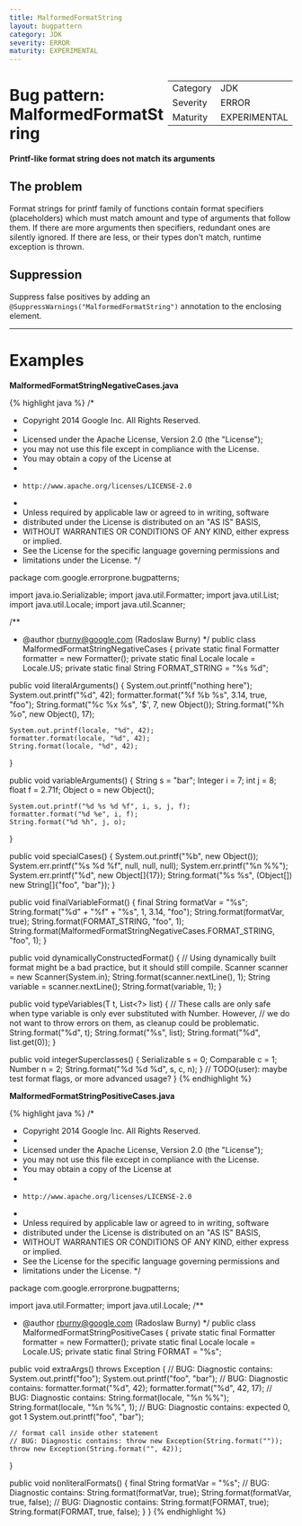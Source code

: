 ```yaml
---
title: MalformedFormatString
layout: bugpattern
category: JDK
severity: ERROR
maturity: EXPERIMENTAL
---
```


<div style="float:right;"><table id="metadata">
<tr><td>Category</td><td>JDK</td></tr>
<tr><td>Severity</td><td>ERROR</td></tr>
<tr><td>Maturity</td><td>EXPERIMENTAL</td></tr>
</table></div>

# Bug pattern: MalformedFormatString
__Printf-like format string does not match its arguments__

## The problem
Format strings for printf family of functions contain format specifiers (placeholders) which must match amount and type of arguments that follow them. If there are more arguments then specifiers, redundant ones are silently ignored. If there are less, or their types don't match, runtime exception is thrown.

## Suppression
Suppress false positives by adding an `@SuppressWarnings("MalformedFormatString")` annotation to the enclosing element.

----------

# Examples
__MalformedFormatStringNegativeCases.java__

{% highlight java %}
/*
 * Copyright 2014 Google Inc. All Rights Reserved.
 *
 * Licensed under the Apache License, Version 2.0 (the "License");
 * you may not use this file except in compliance with the License.
 * You may obtain a copy of the License at
 *
 *     http://www.apache.org/licenses/LICENSE-2.0
 *
 * Unless required by applicable law or agreed to in writing, software
 * distributed under the License is distributed on an "AS IS" BASIS,
 * WITHOUT WARRANTIES OR CONDITIONS OF ANY KIND, either express or implied.
 * See the License for the specific language governing permissions and
 * limitations under the License.
 */

package com.google.errorprone.bugpatterns;

import java.io.Serializable;
import java.util.Formatter;
import java.util.List;
import java.util.Locale;
import java.util.Scanner;

/**
 * @author rburny@google.com (Radoslaw Burny)
 */
public class MalformedFormatStringNegativeCases {
  private static final Formatter formatter = new Formatter();
  private static final Locale locale = Locale.US;
  private static final String FORMAT_STRING = "%s %d";

  public void literalArguments() {
    System.out.printf("nothing here");
    System.out.printf("%d", 42);
    formatter.format("%f %b %s", 3.14, true, "foo");
    String.format("%c %x %s", '$', 7, new Object());
    String.format("%h %o", new Object(), 17);

    System.out.printf(locale, "%d", 42);
    formatter.format(locale, "%d", 42);
    String.format(locale, "%d", 42);
  }

  public void variableArguments() {
    String s = "bar";
    Integer i = 7;
    int j = 8;
    float f = 2.71f;
    Object o = new Object();

    System.out.printf("%d %s %d %f", i, s, j, f);
    formatter.format("%d %e", i, f);
    String.format("%d %h", j, o);
  }

  public void specialCases() {
    System.out.printf("%b", new Object());
    System.err.printf("%s %d %f", null, null, null);
    System.err.printf("%n %%");
    System.err.printf("%d", new Object[]{17});
    String.format("%s %s", (Object[]) new String[]{"foo", "bar"});
  }

  public void finalVariableFormat() {
    final String formatVar = "%s";
    String.format("%d" + "%f" + "%s", 1, 3.14, "foo");
    String.format(formatVar, true);
    String.format(FORMAT_STRING, "foo", 1);
    String.format(MalformedFormatStringNegativeCases.FORMAT_STRING, "foo", 1);
  }

  public void dynamicallyConstructedFormat() {
    // Using dynamically built format might be a bad practice, but it should still compile.
    Scanner scanner = new Scanner(System.in);
    String.format(scanner.nextLine(), 1);
    String variable = scanner.nextLine();
    String.format(variable, 1);
  }

  public <T> void typeVariables(T t, List<?> list) {
    // These calls are only safe when type variable is only ever substituted with Number. However,
    // we do not want to throw errors on them, as cleanup could be problematic.
    String.format("%d", t);
    String.format("%s", list);
    String.format("%d", list.get(0));
  }

  public <T> void integerSuperclasses() {
    Serializable s = 0;
    Comparable<Integer> c = 1;
    Number n = 2;
    String.format("%d %d %d", s, c, n);
  }
  // TODO(user): maybe test format flags, or more advanced usage?
}
{% endhighlight %}

__MalformedFormatStringPositiveCases.java__

{% highlight java %}
/*
 * Copyright 2014 Google Inc. All Rights Reserved.
 *
 * Licensed under the Apache License, Version 2.0 (the "License");
 * you may not use this file except in compliance with the License.
 * You may obtain a copy of the License at
 *
 *     http://www.apache.org/licenses/LICENSE-2.0
 *
 * Unless required by applicable law or agreed to in writing, software
 * distributed under the License is distributed on an "AS IS" BASIS,
 * WITHOUT WARRANTIES OR CONDITIONS OF ANY KIND, either express or implied.
 * See the License for the specific language governing permissions and
 * limitations under the License.
 */

package com.google.errorprone.bugpatterns;

import java.util.Formatter;
import java.util.Locale;
/**
 * @author rburny@google.com (Radoslaw Burny)
 */
public class MalformedFormatStringPositiveCases {
  private static final Formatter formatter = new Formatter();
  private static final Locale locale = Locale.US;
  private static final String FORMAT = "%s";

  public void extraArgs() throws Exception {
    // BUG: Diagnostic contains: System.out.printf("foo");
    System.out.printf("foo", "bar");
    // BUG: Diagnostic contains: formatter.format("%d", 42);
    formatter.format("%d", 42, 17);
    // BUG: Diagnostic contains: String.format(locale, "%n %%");
    String.format(locale, "%n %%", 1);
    // BUG: Diagnostic contains: expected 0, got 1
    System.out.printf("foo", "bar");

    // format call inside other statement
    // BUG: Diagnostic contains: throw new Exception(String.format(""));
    throw new Exception(String.format("", 42));
  }

  public void nonliteralFormats() {
    final String formatVar = "%s";
    // BUG: Diagnostic contains: String.format(formatVar, true);
    String.format(formatVar, true, false);
    // BUG: Diagnostic contains: String.format(FORMAT, true);
    String.format(FORMAT, true, false);
  }
}
{% endhighlight %}

